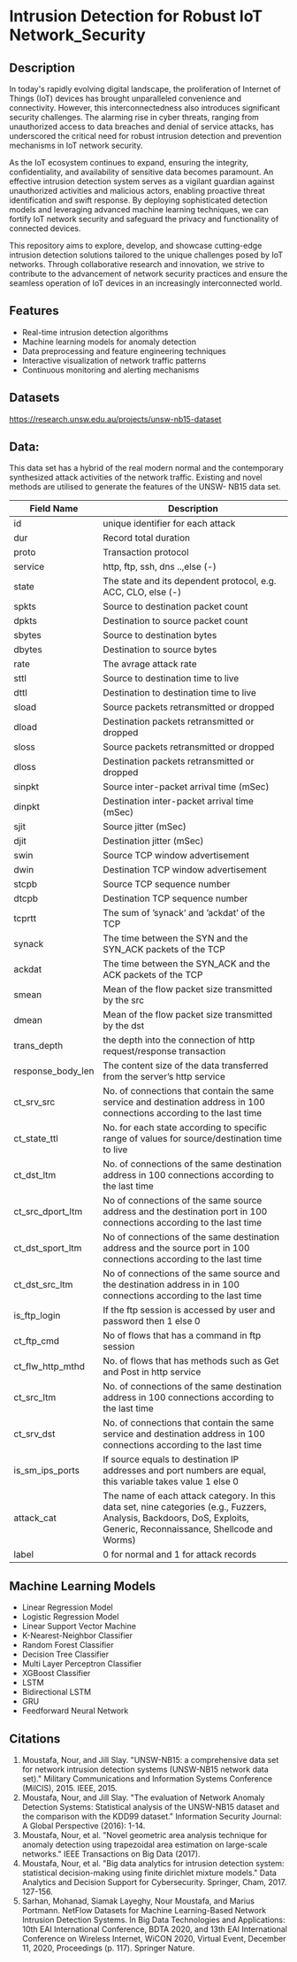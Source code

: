 # Intrusion Detection for Robust IoT Network_Security
 
## Description

In today's rapidly evolving digital landscape, the proliferation of Internet of Things (IoT) devices has brought unparalleled convenience and connectivity. However, this interconnectedness also introduces significant security challenges. The alarming rise in cyber threats, ranging from unauthorized access to data breaches and denial of service attacks, has underscored the critical need for robust intrusion detection and prevention mechanisms in IoT network security.

As the IoT ecosystem continues to expand, ensuring the integrity, confidentiality, and availability of sensitive data becomes paramount. An effective intrusion detection system serves as a vigilant guardian against unauthorized activities and malicious actors, enabling proactive threat identification and swift response. By deploying sophisticated detection models and leveraging advanced machine learning techniques, we can fortify IoT network security and safeguard the privacy and functionality of connected devices.

This repository aims to explore, develop, and showcase cutting-edge intrusion detection solutions tailored to the unique challenges posed by IoT networks. Through collaborative research and innovation, we strive to contribute to the advancement of network security practices and ensure the seamless operation of IoT devices in an increasingly interconnected world.

## Features

- Real-time intrusion detection algorithms
- Machine learning models for anomaly detection
- Data preprocessing and feature engineering techniques
- Interactive visualization of network traffic patterns
- Continuous monitoring and alerting mechanisms

## Datasets

https://research.unsw.edu.au/projects/unsw-nb15-dataset

## Data:
This data set has a hybrid of the real modern normal and the contemporary synthesized attack activities of the network traffic. Existing and novel methods are utilised to generate the features of the UNSW- NB15 data set.

 Field Name  | Description |
 ----------- | ----------- |
| id          | unique identifier for each attack |
| dur         | Record total duration         |
| proto       | Transaction protocol      |
| service     | http, ftp, ssh, dns ..,else (-) |
| state       | The state and its dependent protocol, e.g. ACC, CLO, else (-) |
| spkts       | Source to destination packet count |
| dpkts       | Destination to source packet count |
| sbytes      | Source to destination bytes         |
| dbytes      | Destination to source bytes|
| rate        | The avrage attack rate           |
| sttl        | Source to destination time to live         |
| dttl        | Destination to destination time to live     | 
| sload       | Source packets retransmitted or dropped      |
| dload       | Destination packets retransmitted or dropped      |
| sloss       | Source packets retransmitted or dropped
| dloss       | Destination packets retransmitted or dropped     |
| sinpkt      | Source inter-packet arrival time (mSec)         |
| dinpkt      | Destination inter-packet arrival time (mSec)    |
| sjit        | Source jitter (mSec)                            |
| djit        | Destination jitter (mSec)                     |
| swin        | Source TCP window advertisement               |
| dwin        | Destination TCP window advertisement          |
| stcpb       | Source TCP sequence number                    |
| dtcpb       | Destination TCP sequence number               |
| tcprtt      | The sum of ’synack’ and ’ackdat’ of the TCP   |
| synack      | The time between the SYN and the SYN_ACK packets of the TCP |
| ackdat      | The time between the SYN_ACK and the ACK packets of the TCP |
| smean       | Mean of the flow packet size transmitted by the src         |
| dmean       | Mean of the flow packet size transmitted by the dst         |
| trans_depth | the depth into the connection of http request/response transaction |
| response_body_len | The content size of the data transferred from the server’s http service |
| ct_srv_src         | No. of connections that contain the same service and destination address in 100 connections according to the last time |
| ct_state_ttl       | No. for each state according to specific range of values for source/destination time to live       |
| ct_dst_ltm         | No. of connections of the same destination address in 100 connections according to the last time        | 
| ct_src_dport_ltm   | No of connections of the same source address  and the destination port  in 100 connections according to the last time    | 
| ct_dst_sport_ltm   | No of connections of the same destination address and the source port in 100 connections according to the last time    |
| ct_dst_src_ltm     | No of connections of the same source and the destination address in in 100 connections according to the last time   | 
| is_ftp_login       | If the ftp session is accessed by user and password then 1 else 0     | 
| ct_ftp_cmd         | No of flows that has a command in ftp session |
| ct_flw_http_mthd   | No. of flows that has methods such as Get and Post in http service        | 
| ct_src_ltm         | No. of connections of the same destination address in 100 connections according to the last time     |
| ct_srv_dst         | No. of connections that contain the same service and destination address in 100 connections according to the last time        |
| is_sm_ips_ports    |  If source equals to destination IP addresses and port numbers are equal, this variable takes value 1 else 0        |
| attack_cat | The name of each attack category. In this data set, nine categories (e.g., Fuzzers, Analysis, Backdoors, DoS, Exploits, Generic, Reconnaissance, Shellcode and Worms) |
| label | 0 for normal and 1 for attack records |

## Machine Learning Models
- Linear Regression Model
- Logistic Regression Model
- Linear Support Vector Machine
- K-Nearest-Neighbor Classifier
- Random Forest Classifier
- Decision Tree Classifier
- Multi Layer Perceptron Classifier
- XGBoost Classifier
- LSTM
- Bidirectional LSTM
- GRU
- Feedforward Neural Network

## Citations

1. Moustafa, Nour, and Jill Slay. "UNSW-NB15: a comprehensive data set for network intrusion detection systems (UNSW-NB15 network data set)." Military Communications and Information Systems Conference (MilCIS), 2015. IEEE, 2015.
2. Moustafa, Nour, and Jill Slay. "The evaluation of Network Anomaly Detection Systems: Statistical analysis of the UNSW-NB15 dataset and the comparison with the KDD99 dataset." Information Security Journal: A Global Perspective (2016): 1-14.
3. Moustafa, Nour, et al. "Novel geometric area analysis technique for anomaly detection using trapezoidal area estimation on large-scale networks." IEEE Transactions on Big Data (2017).
4. Moustafa, Nour, et al. "Big data analytics for intrusion detection system: statistical decision-making using finite dirichlet mixture models." Data Analytics and Decision Support for Cybersecurity. Springer, Cham, 2017. 127-156.
5. Sarhan, Mohanad, Siamak Layeghy, Nour Moustafa, and Marius Portmann. NetFlow Datasets for Machine Learning-Based Network Intrusion Detection Systems. In Big Data Technologies and Applications: 10th EAI International Conference, BDTA 2020, and 13th EAI International Conference on Wireless Internet, WiCON 2020, Virtual Event, December 11, 2020, Proceedings (p. 117). Springer Nature.
